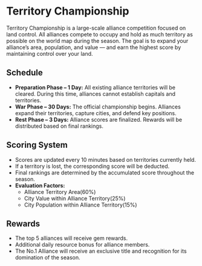 # Territory Championship

Territory Championship is a large-scale alliance competition focused on land control.
All alliances compete to occupy and hold as much territory as possible on the world map during the season.
The goal is to expand your alliance’s area, population, and value — and earn the highest score by maintaining control over your land.

## Schedule
- **Preparation Phase – 1 Day:** All existing alliance territories will be cleared. During this time, alliances cannot establish capitals and territories.
- **War Phase – 30 Days:** The official championship begins. Alliances expand their territories, capture cities, and defend key positions.
- **Rest Phase – 3 Days:** Alliance scores are finalized. Rewards will be distributed based on final rankings.

## Scoring System
- Scores are updated every 10 minutes based on territories currently held.
- If a territory is lost, the corresponding score will be deducted.
- Final rankings are determined by the accumulated score throughout the season.
- **Evaluation Factors:** 
	- Alliance Territory Area(60%) 
	- City Value within Alliance Territory(25%) 
	- City Population within Alliance Territory(15%)

## Rewards
- The top 5 alliances will receive gem rewards.
- Additional daily resource bonus for alliance members.
- The No.1 Alliance will receive an exclusive title and recognition for its domination of the season.